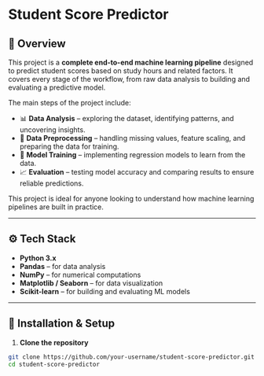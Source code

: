# Student Score Predictor

## 📌 Overview
This project is a **complete end-to-end machine learning pipeline** designed to predict student scores based on study hours and related factors. It covers every stage of the workflow, from raw data analysis to building and evaluating a predictive model.

The main steps of the project include:
- 📊 **Data Analysis** – exploring the dataset, identifying patterns, and uncovering insights.
- 🧹 **Data Preprocessing** – handling missing values, feature scaling, and preparing the data for training.
- 🤖 **Model Training** – implementing regression models to learn from the data.
- 📈 **Evaluation** – testing model accuracy and comparing results to ensure reliable predictions.

This project is ideal for anyone looking to understand how machine learning pipelines are built in practice.

---

## ⚙️ Tech Stack
- **Python 3.x**
- **Pandas** – for data analysis
- **NumPy** – for numerical computations
- **Matplotlib / Seaborn** – for data visualization
- **Scikit-learn** – for building and evaluating ML models

---

## 🚀 Installation & Setup

1. **Clone the repository**
```bash
git clone https://github.com/your-username/student-score-predictor.git
cd student-score-predictor
